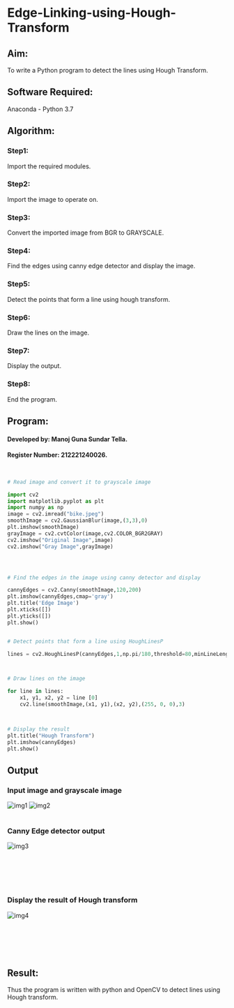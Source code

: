 # Edge-Linking-using-Hough-Transform
## Aim:
To write a Python program to detect the lines using Hough Transform.

## Software Required:
Anaconda - Python 3.7

## Algorithm:
### Step1:
Import the required modules.
<br>

### Step2:
Import the image to operate on.
<br>

### Step3:
Convert the imported image from BGR to GRAYSCALE.
<br>

### Step4:
Find the edges using canny edge detector and display the image.
<br>

### Step5:
Detect the points that form a line using hough transform.
<br>

### Step6:
Draw the lines on the image.
<br>

### Step7:
Display the output.
<br>

### Step8:
End the program.
<br>

## Program:
#### Developed by: Manoj Guna Sundar Tella.
#### Register Number: 212221240026.
```Python


# Read image and convert it to grayscale image

import cv2
import matplotlib.pyplot as plt
import numpy as np
image = cv2.imread("bike.jpeg")
smoothImage = cv2.GaussianBlur(image,(3,3),0)
plt.imshow(smoothImage)
grayImage = cv2.cvtColor(image,cv2.COLOR_BGR2GRAY)
cv2.imshow("Original Image",image)
cv2.imshow("Gray Image",grayImage)




# Find the edges in the image using canny detector and display

cannyEdges = cv2.Canny(smoothImage,120,200)
plt.imshow(cannyEdges,cmap='gray')
plt.title('Edge Image')
plt.xticks([])
plt.yticks([])
plt.show()


# Detect points that form a line using HoughLinesP

lines = cv2.HoughLinesP(cannyEdges,1,np.pi/180,threshold=80,minLineLength = 50,maxLineGap = 250)



# Draw lines on the image

for line in lines:
    x1, y1, x2, y2 = line [0]
    cv2.line(smoothImage,(x1, y1),(x2, y2),(255, 0, 0),3)



# Display the result
plt.title("Hough Transform")
plt.imshow(cannyEdges)
plt.show()


```
## Output

### Input image and grayscale image
![img1](https://user-images.githubusercontent.com/94883876/169661444-bf827657-5d8a-4618-9d76-f13a7fc890ee.jpeg)
![img2](https://user-images.githubusercontent.com/94883876/169661464-51b1044d-c4eb-4e2b-a0bc-ecb9f46c4cee.jpeg)
<br>
<br>

### Canny Edge detector output
![img3](https://user-images.githubusercontent.com/94883876/169661478-dfd4cf1e-2cc0-49b5-9233-35f836793702.jpeg)

<br>
<br>
<br>
<br>


### Display the result of Hough transform
![img4](https://user-images.githubusercontent.com/94883876/169661484-ef4c743f-21c9-4b01-a9e0-2384124d11bf.jpeg)


<br>
<br>
<br>
<br>



## Result:
Thus the program is written with python and OpenCV to detect lines using Hough transform. 
